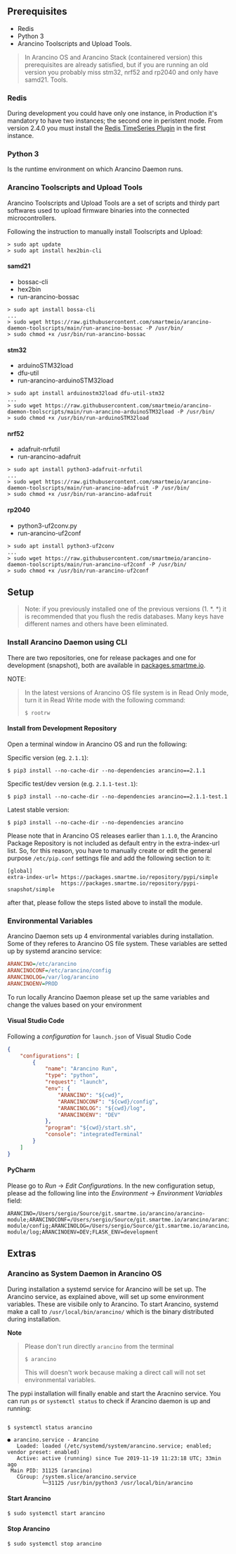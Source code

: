 ## Prerequisites

* Redis
* Python 3
* Arancino Toolscripts and Upload Tools.


> In Arancino OS and Arancino Stack (containered version) this prerequisites are already satisfied, but if you are running an old version you probably miss stm32, nrf52 and rp2040 and only have samd21.  Tools.

### Redis
During development you could have only one instance, in Production it's mandatory to have two instances; 
the second one in peristent mode. From version 2.4.0 you must install the [Redis TimeSeries Plugin](https://oss.redislabs.com/redistimeseries/) in the first instance.

### Python 3
Is the runtime environment on which Arancino Daemon runs.

### Arancino Toolscripts and Upload Tools
Arancino Toolscripts and Upload Tools are a set of scripts and thirdy part softwares used to upload firmware binaries into the connected microcontrollers. 

Following the instruction to manually install Toolscripts and Upload:

```shell
> sudo apt update
> sudo apt install hex2bin-cli
```

#### samd21
- bossac-cli
- hex2bin
- run-arancino-bossac


```shell
> sudo apt install bossa-cli
...
> sudo wget https://raw.githubusercontent.com/smartmeio/arancino-daemon-toolscripts/main/run-arancino-bossac -P /usr/bin/
> sudo chmod +x /usr/bin/run-arancino-bossac

```

#### stm32
- arduinoSTM32load
- dfu-util
- run-arancino-arduinoSTM32load

```shell
> sudo apt install arduinostm32load dfu-util-stm32
...
> sudo wget https://raw.githubusercontent.com/smartmeio/arancino-daemon-toolscripts/main/run-arancino-arduinoSTM32load -P /usr/bin/
> sudo chmod +x /usr/bin/run-arduinoSTM32load

```

#### nrf52
- adafruit-nrfutil
- run-arancino-adafruit

```shell
> sudo apt install python3-adafruit-nrfutil
...
> sudo wget https://raw.githubusercontent.com/smartmeio/arancino-daemon-toolscripts/main/run-arancino-adafruit -P /usr/bin/
> sudo chmod +x /usr/bin/run-arancino-adafruit

```

#### rp2040
- python3-uf2conv.py
- run-arancino-uf2conf

```shell
> sudo apt install python3-uf2conv
...
> sudo wget https://raw.githubusercontent.com/smartmeio/arancino-daemon-toolscripts/main/run-arancino-uf2conf -P /usr/bin/
> sudo chmod +x /usr/bin/run-arancino-uf2conf

```

## Setup


> Note: if you previously installed one of the previous versions (1. *. *) it is recommended that you flush the
>redis databases. Many keys have different names and others have been eliminated.


### Install Arancino Daemon using CLI
There are two repositories, one for release packages and one for development (snapshot), both are available in [packages.smartme.io](https://packages.smartme.io).

NOTE:
> In the latest versions of Arancino OS file system is in Read Only mode, turn it in Read Write mode with the following command:
>
> ```shell
> $ rootrw
> ```

#### Install from Development Repository
Open a terminal window in Arancino OS and run the following:

Specific version (eg. `2.1.1`): 
```shell
$ pip3 install --no-cache-dir --no-dependencies arancino==2.1.1
```

Specific test/dev version (e.g. `2.1.1-test.1`):
```shell
$ pip3 install --no-cache-dir --no-dependencies arancino==2.1.1-test.1
``` 
 
Latest stable version:
```shell
$ pip3 install --no-cache-dir --no-dependencies arancino
``` 

Please note that in Arancino OS releases earlier than `1.1.0`, the Arancino Package Repository is not included as default entry in the extra-index-url list. So, for this reason, you have to manually create or edit the general purpose `/etc/pip.conf` settings file and add the following section to it:

```
[global]
extra-index-url= https://packages.smartme.io/repository/pypi/simple
                 https://packages.smartme.io/repository/pypi-snapshot/simple
```

after that, please follow the steps listed above to install the module.

### Environmental Variables
Arancino Daemon sets up 4 environmental variables during installation. Some of they referes to Arancino OS file system. These variables are setted up by systemd arancino service:

```ini
ARANCINO=/etc/arancino
ARANCINOCONF=/etc/arancino/config
ARANCINOLOG=/var/log/arancino
ARANCINOENV=PROD
```

To run locally Arancino Daemon please set up the same variables and change the values based on your environment

#### Visual Studio Code
Following a _configuration_ for `launch.json` of Visual Studio Code

```json
{
    "configurations": [
        {
            "name": "Arancino Run",
            "type": "python",
            "request": "launch",
            "env": {
                "ARANCINO": "${cwd}",
                "ARANCINOCONF": "${cwd}/config",
                "ARANCINOLOG": "${cwd}/log",
                "ARANCINOENV": "DEV"
            },
            "program": "${cwd}/start.sh",
            "console": "integratedTerminal"
        }
    ]
}
```

#### PyCharm
Please go to _Run_ -> _Edit Configurations_. In the new configuration setup, please ad the following line into
the _Environment_ -> _Environment Variables_ field:

```
ARANCINO=/Users/sergio/Source/git.smartme.io/arancino/arancino-module;ARANCINOCONF=/Users/sergio/Source/git.smartme.io/arancino/arancino-module/config;ARANCINOLOG=/Users/sergio/Source/git.smartme.io/arancino/arancino-module/log;ARANCINOENV=DEV;FLASK_ENV=development
```


## Extras

### Arancino as System Daemon in Arancino OS

During installation a systemd service for Arancino will be set up. The Arancino service, as explained above, will set up some environment variables. These are visibile only to Arancino. To start Arancino, systemd make a call to `/usr/local/bin/arancino/` which is the binary distributed during installation.

**Note**
> Please don't run directly `arancino` from the terminal
> ```shell
> $ arancino
> ```
> This will doesn't work because making a direct call will not set environmental variables.

The pypi installation will finally enable and start the Aracnino service. You can run `ps` or `systemctl status` to check if Arancino daemon is up and running:

```shell

$ systemctl status arancino

● arancino.service - Arancino
   Loaded: loaded (/etc/systemd/system/arancino.service; enabled; vendor preset: enabled)
   Active: active (running) since Tue 2019-11-19 11:23:18 UTC; 33min ago
 Main PID: 31125 (arancino)
   CGroup: /system.slice/arancino.service
           └─31125 /usr/bin/python3 /usr/local/bin/arancino

```

#### Start Arancino

```shell
$ sudo systemctl start arancino
```

#### Stop Arancino

```shell
$ sudo systemctl stop arancino
```
